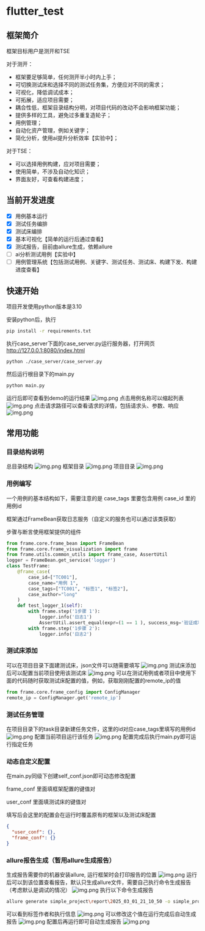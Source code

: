 # flutter_test
## 框架简介
框架目标用户是测开和TSE

对于测开：
- 框架要足够简单，任何测开半小时内上手；
- 可切换测试床和选择不同的测试任务集，方便应对不同的需求；
- 可视化，降低调试成本；
- 可拓展，适应项目需要；
- 耦合性低，框架目录结构分明，对项目代码的改动不会影响框架功能；
- 提供多样的工具，避免过多重复造轮子；
- 用例管理；
- 自动化资产管理，例如关键字；
- 简化分析，使用ai提升分析效率【实验中】；

对于TSE：
- 可以选择用例构建，应对项目需要；
- 使用简单，不涉及自动化知识；
- 界面友好，可查看构建进度；

## 当前开发进度
- [x] 用例基本运行 
- [x] 测试任务编排
- [x] 测试床编排
- [x] 基本可视化【简单的运行后通过查看】
- [x] 测试报告，目前由allure生成，依赖allure
- [ ] ai分析测试用例【实验中】
- [ ] 用例管理系统【包括测试用例、关键字、测试任务、测试床、构建下发、构建进度查看】

## 快速开始
项目开发使用python版本是3.10

安装python后，执行

```bash
pip install -r requirements.txt
```
执行case_server下面的case_server.py运行服务器，打开网页 http://127.0.0.1:8080/index.html
```bash
python ./case_server/case_server.py
```
然后运行根目录下的main.py
```bash
python main.py
```
运行后即可查看到demo的运行结果
![img.png](img/运行结果.png)
点击用例名称可以缩起列表
![img.png](img/缩起用例运行结果.png)
点击请求路径可以查看请求的详情，包括请求头、参数、响应
![img.png](img/请求路径.png)
## 常用功能
### 目录结构说明
总目录结构
![img.png](img/项目目录结构.png)
框架目录
![img.png](img/框架目录.png)
项目目录
![img.png](img/测试项目目录.png)
### 用例编写
一个用例的基本结构如下，需要注意的是 case_tags 里要包含用例 case_id 里的用例id

框架通过FrameBean获取日志服务（自定义的服务也可以通过该类获取）

步骤与断言使用框架提供的组件
```python
from frame.core.frame_bean import FrameBean
from frame.core.frame_visualization import frame
from frame.utils.common_utils import frame_case, AssertUtil
logger = FrameBean.get_service('logger')
class TestFrame:
    @frame_case(
        case_id=["TC001"],
        case_name="用例 1",
        case_tags=["TC001", "标签1", "标签2"],
        case_author="long"
    )
    def test_logger_1(self):
        with frame.step('1步骤 1'):
            logger.info('日志1')
            AssertUtil.assert_equal(expr=(1 == 1 ), success_msg='验证成功', fail_msg='验证失败')
        with frame.step('1步骤 2'):
            logger.info('日志2')
```
### 测试床添加
可以在项目目录下面建测试床，json文件可以随需要填写
![img.png](img/测试床.png)
测试床添加后可以配置当前项目使用该测试床
![img.png](img/测试床引用.png)
可以在测试用例或者项目中使用下面的代码随时获取测试床配置的值，例如，获取刚刚配置的remote_ip的值
```python
from frame.core.frame_config import ConfigManager
remote_ip = ConfigManager.get('remote_ip')
```
### 测试任务管理
在项目目录下的task目录新建任务文件，这里的id对应case_tags里填写的用例id
![img.png](img/task任务文件.png)
配置当前项目运行该任务
![img.png](img/run该任务.png)
配置完成后执行main.py即可运行指定任务
### 动态自定义配置
在main.py同级下创建self_conf.json即可动态修改配置

frame_conf 里面填框架配置的键值对

user_conf 里面填测试床的键值对

填写后会这里的配置会在运行时覆盖原有的框架以及测试床配置
```json
{
  "user_conf": {},
  "frame_conf": {}
}
```
### allure报告生成（暂用allure生成报告）
生成报告需要你的机器安装allure,
运行框架时会打印报告的位置
![img.png](img/报告位置.png)
运行后可以到该位置查看报告，默认只生成allure文件，需要自己执行命令生成报告（考虑默认是调试的情况）
![img.png](img/allure文件.png)
执行以下命令生成报告
```bash
allure generate simple_project\report\2025_03_01_21_10_50 -o simple_project\report\2025_03_01_21_10_50\report --clean
```
可以看到标签作者和执行信息
![img.png](img/report.png)
可以修改这个值在运行完成后自动生成报告
![img.png](img/config报告生成.png)
配置后再运行即可自动生成报告
![img.png](img/自动生成报告.png)